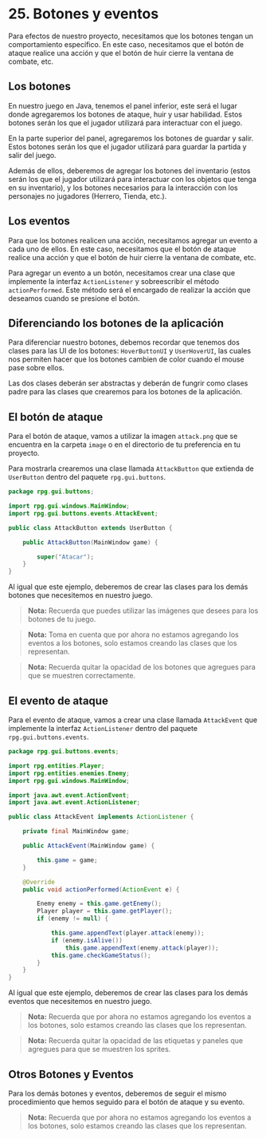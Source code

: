 # 25. Botones y eventos

Para efectos de nuestro proyecto, necesitamos que los botones tengan un comportamiento específico. En este caso,
necesitamos que el botón de ataque realice una acción y que el botón de huir cierre la ventana de combate, etc.

## Los botones

En nuestro juego en Java, tenemos el panel inferior, este será el lugar donde agregaremos los botones de ataque, huir y
usar habilidad. Estos botones serán los que el jugador utilizará para interactuar con el juego.

En la parte superior del panel, agregaremos los botones de guardar y salir. Estos botones serán los que el jugador
utilizará para guardar la partida y salir del juego.

Además de ellos, deberemos de agregar los botones del inventario (estos serán los que el jugador utilizará para
interactuar con los objetos que tenga en su inventario), y los botones necesarios para la interacción con los personajes
no jugadores (Herrero, Tienda, etc.).

## Los eventos

Para que los botones realicen una acción, necesitamos agregar un evento a cada uno de ellos. En este caso, necesitamos
que el botón de ataque realice una acción y que el botón de huir cierre la ventana de combate, etc.

Para agregar un evento a un botón, necesitamos crear una clase que implemente la interfaz `ActionListener` y
sobreescribir el método `actionPerformed`. Este método será el encargado de realizar la acción que deseamos cuando se
presione el botón.

## Diferenciando los botones de la aplicación

Para diferenciar nuestro botones, debemos recordar que tenemos dos clases para las UI de los botones: `HoverButtonUI`
y `UserHoverUI`, las cuales nos permiten hacer que los botones cambien de color cuando el mouse pase sobre ellos.

Las dos clases deberán ser abstractas y deberán de fungrir como clases padre para las clases que crearemos para los
botones de la aplicación.

## El botón de ataque

Para el botón de ataque, vamos a utilizar la imagen `attack.png` que se encuentra en la carpeta `image` o en el
directorio de tu preferencia en tu proyecto.

Para mostrarla crearemos una clase llamada `AttackButton` que extienda de `UserButton` dentro del paquete
`rpg.gui.buttons`.

```java
package rpg.gui.buttons;

import rpg.gui.windows.MainWindow;
import rpg.gui.buttons.events.AttackEvent;

public class AttackButton extends UserButton {

    public AttackButton(MainWindow game) {

        super("Atacar");
    }
}
```

Al igual que este ejemplo, deberemos de crear las clases para los demás botones que necesitemos en nuestro juego.

> **Nota:** Recuerda que puedes utilizar las imágenes que desees para los botones de tu juego.

> **Nota:** Toma en cuenta que por ahora no estamos agregando los eventos a los botones, solo estamos creando las clases
> que los representan.

> **Nota:** Recuerda quitar la opacidad de los botones que agregues para que se muestren correctamente.

## El evento de ataque

Para el evento de ataque, vamos a crear una clase llamada `AttackEvent` que implemente la interfaz `ActionListener`
dentro del paquete `rpg.gui.buttons.events`.

```java
package rpg.gui.buttons.events;

import rpg.entities.Player;
import rpg.entities.enemies.Enemy;
import rpg.gui.windows.MainWindow;

import java.awt.event.ActionEvent;
import java.awt.event.ActionListener;

public class AttackEvent implements ActionListener {

    private final MainWindow game;

    public AttackEvent(MainWindow game) {

        this.game = game;
    }

    @Override
    public void actionPerformed(ActionEvent e) {

        Enemy enemy = this.game.getEnemy();
        Player player = this.game.getPlayer();
        if (enemy != null) {

            this.game.appendText(player.attack(enemy));
            if (enemy.isAlive())
                this.game.appendText(enemy.attack(player));
            this.game.checkGameStatus();
        }
    }
}
```

Al igual que este ejemplo, deberemos de crear las clases para los demás eventos que necesitemos en nuestro juego.

> **Nota:** Recuerda que por ahora no estamos agregando los eventos a los botones, solo estamos creando las clases que
> los representan.

> **Nota:** Recuerda quitar la opacidad de las etiquetas y paneles que agregues para que se muestren los sprites.

## Otros Botones y Eventos

Para los demás botones y eventos, deberemos de seguir el mismo procedimiento que hemos seguido para el botón de ataque y
su evento.

> **Nota:** Recuerda que por ahora no estamos agregando los eventos a los botones, solo estamos creando las clases que
> los representan.